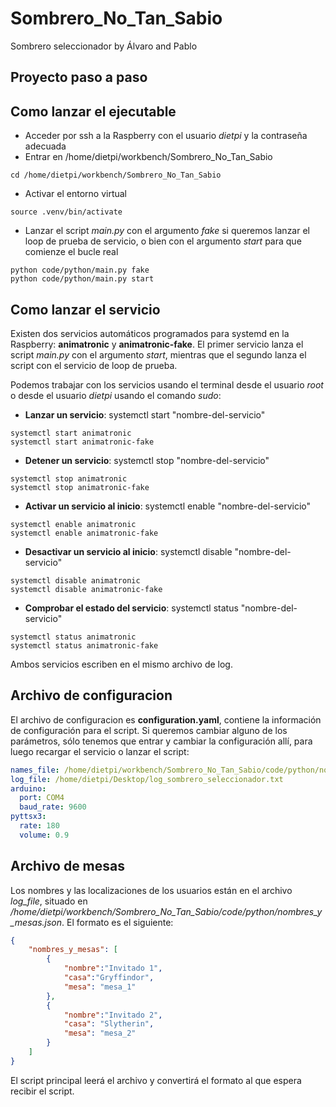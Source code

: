 # Sombrero_No_Tan_Sabio
Sombrero seleccionador by Álvaro and Pablo

Proyecto paso a paso 
-------------------------

## Como lanzar el ejecutable

- Acceder por ssh a la Raspberry con el usuario *dietpi* y la contraseña adecuada
- Entrar en /home/dietpi/workbench/Sombrero_No_Tan_Sabio
```
cd /home/dietpi/workbench/Sombrero_No_Tan_Sabio
```
- Activar el entorno virtual
```
source .venv/bin/activate
```
- Lanzar el script *main.py* con el argumento *fake* si queremos lanzar el loop de
prueba de servicio, o bien con el argumento *start* para que comienze el bucle real
```
python code/python/main.py fake
python code/python/main.py start
```

## Como lanzar el servicio

Existen dos servicios automáticos programados para systemd en la Raspberry:
**animatronic** y **animatronic-fake**. El primer servicio lanza el script *main.py* con
el argumento *start*, mientras que el segundo lanza el script con el servicio de loop
de prueba.

Podemos trabajar con los servicios usando el terminal desde el usuario *root* o desde
el usuario *dietpi* usando el comando *sudo*:

- **Lanzar un servicio**: systemctl start "nombre-del-servicio"
```
systemctl start animatronic
systemctl start animatronic-fake
```
- **Detener un servicio**: systemctl stop "nombre-del-servicio"
```
systemctl stop animatronic
systemctl stop animatronic-fake
```
- **Activar un servicio al inicio**: systemctl enable "nombre-del-servicio"
```
systemctl enable animatronic
systemctl enable animatronic-fake
```
- **Desactivar un servicio al inicio**: systemctl disable "nombre-del-servicio"
```
systemctl disable animatronic
systemctl disable animatronic-fake
```
- **Comprobar el estado del servicio**: systemctl status "nombre-del-servicio"
```
systemctl status animatronic
systemctl status animatronic-fake
```

Ambos servicios escriben en el mismo archivo de log.

## Archivo de configuracion

El archivo de configuracion es **configuration.yaml**, contiene la información de configuración para el script.
Si queremos cambiar alguno de los parámetros, sólo tenemos que entrar y cambiar la configuración allí, para luego
recargar el servicio o lanzar el script:

```yaml
names_file: /home/dietpi/workbench/Sombrero_No_Tan_Sabio/code/python/nombres_y_mesas.json
log_file: /home/dietpi/Desktop/log_sombrero_seleccionador.txt
arduino:
  port: COM4
  baud_rate: 9600
pyttsx3:
  rate: 180
  volume: 0.9
```

## Archivo de mesas

Los nombres y las localizaciones de los usuarios están en el archivo *log_file*, situado en 
*/home/dietpi/workbench/Sombrero_No_Tan_Sabio/code/python/nombres_y_mesas.json*. El formato es el siguiente:

```json
{
    "nombres_y_mesas": [
        {
            "nombre":"Invitado 1",
            "casa":"Gryffindor",
            "mesa": "mesa_1"
        },
        {
            "nombre":"Invitado 2",
            "casa": "Slytherin",
            "mesa": "mesa_2"
        }
    ]
}
```

El script principal leerá el archivo y convertirá el formato al que espera recibir el script.
